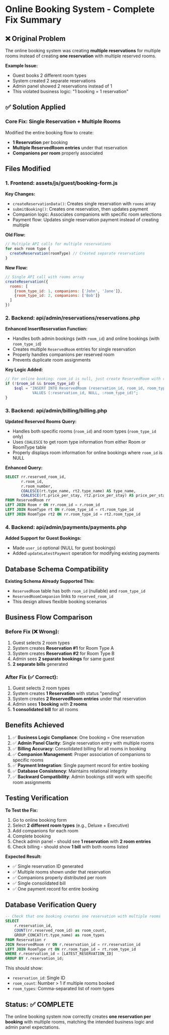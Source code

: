 # Online Booking System - Complete Fix Summary

## ❌ Original Problem
The online booking system was creating **multiple reservations** for multiple rooms instead of creating **one reservation** with multiple reserved rooms.

**Example Issue:**
- Guest books 2 different room types
- System created 2 separate reservations 
- Admin panel showed 2 reservations instead of 1
- This violated business logic: "1 booking = 1 reservation"

## ✅ Solution Applied

### **Core Fix: Single Reservation + Multiple Rooms**
Modified the entire booking flow to create:
- **1 Reservation** per booking
- **Multiple ReservedRoom entries** under that reservation
- **Companions per room** properly associated

## Files Modified

### 1. **Frontend: assets/js/guest/booking-form.js**

**Key Changes:**
- `createReservationData()`: Creates single reservation with `rooms` array
- `submitBooking()`: Creates one reservation, then updates payment 
- Companion logic: Associates companions with specific room selections
- Payment flow: Updates single reservation payment instead of creating multiple

**Old Flow:**
```javascript
// Multiple API calls for multiple reservations
for each room type {
  createReservation(roomType) // Created separate reservations
}
```

**New Flow:**
```javascript
// Single API call with rooms array
createReservation({
  rooms: [
    {room_type_id: 1, companions: ['John', 'Jane']},
    {room_type_id: 2, companions: ['Bob']}
  ]
})
```

### 2. **Backend: api/admin/reservations/reservations.php**

**Enhanced InsertReservation Function:**
- Handles both admin bookings (with `room_id`) and online bookings (with `room_type_id`)
- Creates multiple `ReservedRoom` entries for single reservation
- Properly handles companions per reserved room
- Prevents duplicate room assignments

**Key Logic Added:**
```php
// For online booking: room_id is null, just create ReservedRoom with room_type_id
if (!$room_id && $room_type_id) {
    $sql = "INSERT INTO ReservedRoom (reservation_id, room_id, room_type_id) 
            VALUES (:reservation_id, NULL, :room_type_id)";
}
```

### 3. **Backend: api/admin/billing/billing.php**

**Updated Reserved Rooms Query:**
- Handles both specific rooms (`room_id`) and room types (`room_type_id` only)
- Uses `COALESCE` to get room type information from either Room or RoomType table
- Properly displays room information for online bookings where `room_id` is NULL

**Enhanced Query:**
```sql
SELECT rr.reserved_room_id,
       r.room_id, 
       r.room_number, 
       COALESCE(rt.type_name, rt2.type_name) AS type_name, 
       COALESCE(rt.price_per_stay, rt2.price_per_stay) AS price_per_stay
FROM ReservedRoom rr
LEFT JOIN Room r ON rr.room_id = r.room_id
LEFT JOIN RoomType rt ON r.room_type_id = rt.room_type_id  
LEFT JOIN RoomType rt2 ON rr.room_type_id = rt2.room_type_id
```

### 4. **Backend: api/admin/payments/payments.php**

**Added Support for Guest Bookings:**
- Made `user_id` optional (NULL for guest bookings)
- Added `updateLatestPayment` operation for modifying existing payments

## Database Schema Compatibility

**Existing Schema Already Supported This:**
- `ReservedRoom` table has both `room_id` (nullable) and `room_type_id`
- `ReservedRoomCompanion` links to `reserved_room_id`
- This design allows flexible booking scenarios

## Business Flow Comparison

### **Before Fix (❌ Wrong):**
1. Guest selects 2 room types
2. System creates **Reservation #1** for Room Type A
3. System creates **Reservation #2** for Room Type B  
4. Admin sees **2 separate bookings** for same guest
5. **2 separate bills** generated

### **After Fix (✅ Correct):**
1. Guest selects 2 room types
2. System creates **1 Reservation** with status "pending"
3. System creates **2 ReservedRoom entries** under that reservation
4. Admin sees **1 booking** with **2 rooms**
5. **1 consolidated bill** for all rooms

## Benefits Achieved

1. ✅ **Business Logic Compliance**: One booking = One reservation
2. ✅ **Admin Panel Clarity**: Single reservation entry with multiple rooms
3. ✅ **Billing Accuracy**: Consolidated billing for all rooms in booking
4. ✅ **Companion Management**: Proper association of companions to specific rooms
5. ✅ **Payment Integration**: Single payment record for entire booking
6. ✅ **Database Consistency**: Maintains relational integrity
7. ✅ **Backward Compatibility**: Admin bookings still work with specific room assignments

## Testing Verification

**To Test the Fix:**
1. Go to online booking form
2. Select **2 different room types** (e.g., Deluxe + Executive)
3. Add companions for each room
4. Complete booking
5. Check admin panel - should see **1 reservation** with **2 room entries**
6. Check billing - should show **1 bill** with both rooms listed

**Expected Result:**
- ✅ Single reservation ID generated
- ✅ Multiple rooms shown under that reservation
- ✅ Companions properly distributed per room
- ✅ Single consolidated bill
- ✅ One payment record for entire booking

## Database Verification Query

```sql
-- Check that one booking creates one reservation with multiple rooms
SELECT 
    r.reservation_id,
    COUNT(rr.reserved_room_id) as room_count,
    GROUP_CONCAT(rt.type_name) as room_types
FROM Reservation r
JOIN ReservedRoom rr ON r.reservation_id = rr.reservation_id  
LEFT JOIN RoomType rt ON rr.room_type_id = rt.room_type_id
WHERE r.reservation_id = [LATEST_RESERVATION_ID]
GROUP BY r.reservation_id;
```

This should show:
- `reservation_id`: Single ID
- `room_count`: Number > 1 if multiple rooms booked
- `room_types`: Comma-separated list of room types

## Status: ✅ COMPLETE

The online booking system now correctly creates **one reservation per booking** with multiple rooms, matching the intended business logic and admin panel expectations.
